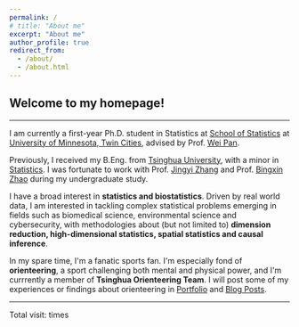 ```yaml
---
permalink: /
# title: "About me"
excerpt: "About me"
author_profile: true
redirect_from: 
  - /about/
  - /about.html
---
```


## Welcome to my homepage!
-----
I am currently a first-year Ph.D. student in Statistics at [School of Statistics](https://cla.umn.edu/statistics) at [University of Minnesota, Twin Cities](https://twin-cities.umn.edu/), advised by Prof. [Wei Pan](http://www.biostat.umn.edu/~weip/). 

Previously, I received my B.Eng. from [Tsinghua University](https://www.tsinghua.edu.cn/en/), with a minor in [Statistics](http://www.stat.tsinghua.edu.cn/en/page/rcpy/bkpy/). I was fortunate to work with Prof. [Jingyi Zhang](http://www.stat.tsinghua.edu.cn/en/teambuilder/faculty/jingyi-zhang/) and Prof. [Bingxin Zhao](https://www.bingxinzhao.com/) during my undergraduate study.

I have a broad interest in **statistics and biostatistics**. Driven by real world data, I am interested in tackling complex statistical problems emerging in fields such as biomedical science, environmental science and cybersecurity, with methodologies about (but not limited to) **dimension reduction, high-dimensional statistics, spatial statistics and causal inference**. 

In my spare time, I'm a fanatic sports fan. I'm especially fond of **orienteering**, a sport challenging both mental and physical power, and I'm currrently a member of **Tsinghua Orienteering Team**. I will post some of my experiences or findings about orienteering in [Portfolio](https://mariana2000.github.io/portfolio/) and [Blog Posts](https://mariana2000.github.io/year-archive/).

------------------

<script async src="//busuanzi.ibruce.info/busuanzi/2.3/busuanzi.pure.mini.js"></script>
<span id="busuanzi_container_site_pv">Total visit: <span id="busuanzi_value_site_pv"></span> times</span>
